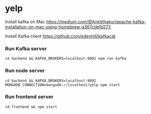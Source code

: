 # yelp
Install kafka on Mac https://medium.com/@Ankitthakur/apache-kafka-installation-on-mac-using-homebrew-a367cdefd273

Install Kafka client https://github.com/edenhill/kafkacat
### Run Kafka server

```
cd backend && KAFKA_BROKERS=localhost:9092 npm run kafka
```

### Run node server
```
cd backend && KAFKA_BROKERS=localhost:9092 MONGODB_CONNECTION=mongodb://localhost/yelp npm start
```

### Run frontend server
```
cd frontend && npm start
```
